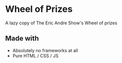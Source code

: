 # Wheel of Prizes

A lazy copy of The Eric Andre Show's Wheel of prizes

## Made with

- Absolutely no frameworks at all
- Pure HTML / CSS / JS